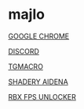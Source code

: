 # majlo
<p><a href="https://www.google.com/chrome/">GOOGLE CHROME</a></p>
<p><a href="https://discord.com/api/downloads/distributions/app/installers/latest?channel=stable&platform=win&arch=x8">DISCORD</a></p>
<p><a href="https://sourceforge.net/projects/tmacro/files/latest/download">TGMACRO</a></p>
<p><a href="https://mega.nz/file/kKYFBazA#8RoZHbzaKXf_DhrhrA6wi_viuv28B93MN1fTLurWhi4">SHADERY AIDENA</a></p>
<p><a href="https://github.com/axstin/rbxfpsunlocker/releases/download/v4.4.3/rbxfpsunlocker-x64.zip">RBX FPS UNLOCKER</a></p>


